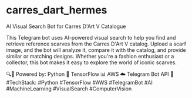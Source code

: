 # carres_dart_hermes
AI Visual Search Bot for Carres D'Art V Catalogue


This Telegram bot uses AI-powered visual search to help you find and retrieve reference scarves from the Carres D'Art V catalog. Upload a scarf image, and the bot will analyze it, compare it with the catalog, and provide similar or matching designs. Whether you're a fashion enthusiast or a collector, this bot makes it easy to explore the world of iconic scarves.

🔍🤖 Powered by:
Python 🐍
TensorFlow 📊
AWS ☁️
Telegram Bot API 💬
#TechStack:
#Python #TensorFlow #AWS #TelegramBot #AI #MachineLearning #VisualSearch #ComputerVision
